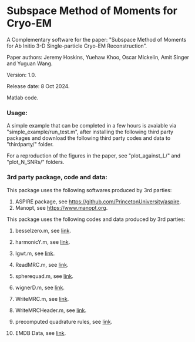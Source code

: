 # Subspace Method of Moments for Cryo-EM

A Complementary software for the paper: "Subspace Method of Moments for  Ab Initio 3-D Single-particle Cryo-EM Reconstruction”.

Paper authors: Jeremy Hoskins, Yuehaw Khoo, Oscar Mickelin, Amit Singer and Yuguan Wang.

Version: 1.0.

Release date: 8 Oct 2024.

Matlab code.

### Usage:

A simple example that can be completed in a few hours is avaiable via "simple_example/run_test.m", after installing the following third party packages and download the following third party codes and data to "thirdparty/" folder.  

For a reproduction of the figures in the paper, see "plot_against_L/" and "plot_N_SNRs/" folders.

### 3rd party package, code and data:

This package uses the following softwares produced by 3rd parties:
1.	ASPIRE package, see https://github.com/PrincetonUniversity/aspire. 
2.	Manopt, see https://www.manopt.org.  

This package uses the following codes and data produced by 3rd parties:
1.	besselzero.m,		  see	[link](https://github.com/jinwar/matnoise/blob/master/besselzero.m).

2.	harmonicY.m,		  see [link](https://github.com/jmontalt/harmonicY/blob/master/harmonicY.m).

3.	lgwt.m,		  see [link](https://www.mathworks.com/matlabcentral/fileexchange/4540-legendre-gauss-quadrature-weights-and-nodes).

4.	ReadMRC.m,		  see [link](https://github.com/nogaleslab/FreeHand/blob/master/ReadMRC.m).

5.	spherequad.m,		  see [link](https://people.sc.fsu.edu/~jburkardt/m_src/sphere_quad/sphere_quad.html).

6.	wignerD.m,		  see [link](https://viewer.mathworks.com/?viewer=plain_code&url=https%3A%2F%2Fwww.mathworks.com%2Fmatlabcentral%2Fmlc-downloads%2Fdownloads%2Fe5a37c32-4a80-11e4-9553-005056977bd0%2Fdea46a4f-38b6-68b6-2990-f52999540413%2Ffiles%2FwignerD.m&embed=web).

7.	WriteMRC.m,		  see [link](https://viewer.mathworks.com/?viewer=plain_code&url=https%3A%2F%2Fch.mathworks.com%2Fmatlabcentral%2Fmlc-downloads%2Fdownloads%2Fe56f34df-4a80-11e4-9553-005056977bd0%2Fe5f1844b-3976-4384-be1d-b237e1f44f1c%2Ffiles%2FEMIODist2%2FWriteMRC.m&embed=web).

8.	WriteMRCHeader.m,		  see [link](https://viewer.mathworks.com/?viewer=plain_code&url=https%3A%2F%2Fnl.mathworks.com%2Fmatlabcentral%2Fmlc-downloads%2Fdownloads%2Fsubmissions%2F50091%2Fversions%2F3%2Fcontents%2FUtils%2FwriteMRCHeader.m&embed=web).

9.	precomputed quadrature rules,		  see [link](https://www-user.tu-chemnitz.de/~potts/workgroup/graef/quadrature/index.php.en).

10.	EMDB Data,    see [link](https://www.ebi.ac.uk/emdb/EMD-34948). 

